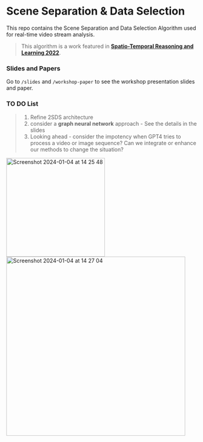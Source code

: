 # Scene Separation & Data Selection
This repo contains the Scene Separation and Data Selection Algorithm used for real-time video stream analysis.
> This algorithm is a work featured in [**Spatio-Temporal Reasoning and Learning 2022**](https://strl2022.github.io/).

### Slides and Papers
Go to `/slides` and `/workshop-paper` to see the workshop presentation slides and paper.

### TO DO List
> 1. Refine 2SDS architecture
> 3. consider a **graph neural network** approach - See the details in the slides
> 4. Looking ahead - consider the impotency when GPT4 tries to process a video or image sequence? Can we integrate or enhance our methods to change the situation?
<img width="260" alt="Screenshot 2024-01-04 at 14 25 48" src="https://github.com/zzh8241102/2SDS-exp/assets/80749465/9e7c9fce-14b3-401b-a7ab-06e21fd574d7">
<img width="472" alt="Screenshot 2024-01-04 at 14 27 04" src="https://github.com/zzh8241102/2SDS-exp/assets/80749465/abc65a6d-202a-4b77-9d66-9bc009bc6d7c">
